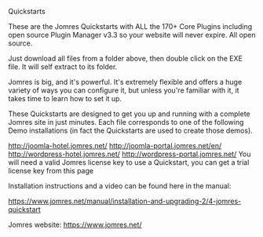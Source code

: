 Quickstarts

These are the Jomres Quickstarts with ALL the 170+ Core Plugins including open source Plugin Manager v3.3 so your website will never expire. All open source.

Just download all files from a folder above, then double click on the EXE file. It will self extract to its folder.

Jomres is big, and it's powerful. It's extremely flexible and offers a huge variety of ways you can configure it, but unless you're familiar with it, it takes time to learn how to set it up.

These Quickstarts are designed to get you up and running with a complete Jomres site in just minutes. Each file corresponds to one of the following Demo installations (in fact the Quickstarts are used to create those demos).

http://joomla-hotel.jomres.net/
http://joomla-portal.jomres.net/en/
http://wordpress-hotel.jomres.net/
http://wordpress-portal.jomres.net/
You will need a valid Jomres license key to use a Quickstart, you can get a trial license key from this page

Installation instructions and a video can be found here in the manual:

https://www.jomres.net/manual/installation-and-upgrading-2/4-jomres-quickstart

Jomres website: https://www.jomres.net/
